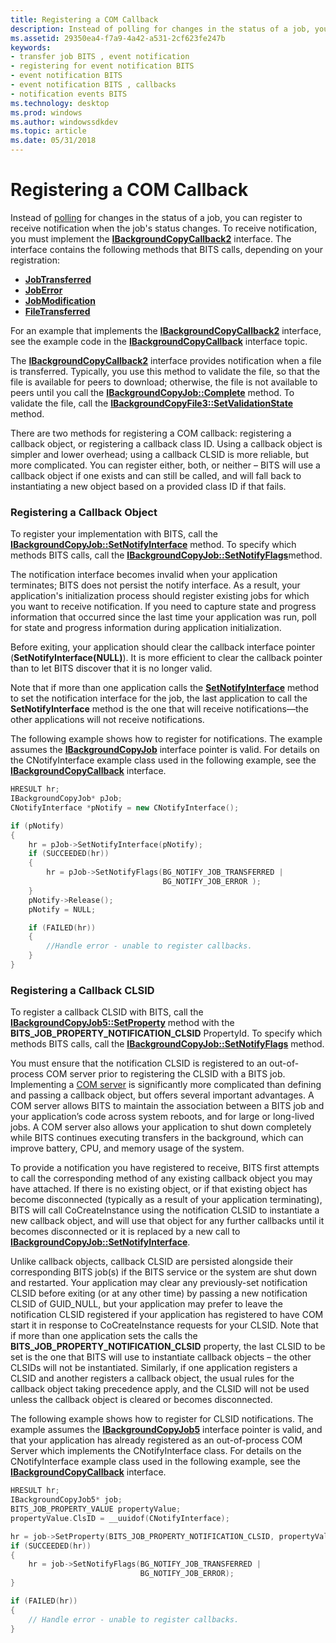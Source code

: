 ```yaml
---
title: Registering a COM Callback
description: Instead of polling for changes in the status of a job, you can register to receive notification when the job's status changes.
ms.assetid: 29350ea4-f7a9-4a42-a531-2cf623fe247b
keywords:
- transfer job BITS , event notification
- registering for event notification BITS
- event notification BITS
- event notification BITS , callbacks
- notification events BITS
ms.technology: desktop
ms.prod: windows
ms.author: windowssdkdev
ms.topic: article
ms.date: 05/31/2018
---
```


# Registering a COM Callback

Instead of [polling](polling-for-the-status-of-the-job.md) for changes in the status of a job, you can register to receive notification when the job's status changes. To receive notification, you must implement the [**IBackgroundCopyCallback2**](/windows/desktop/api/Bits3_0/nn-bits3_0-ibackgroundcopycallback2) interface. The interface contains the following methods that BITS calls, depending on your registration:

-   [**JobTransferred**](/windows/desktop/api/Bits/nf-bits-ibackgroundcopycallback-jobtransferred)
-   [**JobError**](/windows/desktop/api/Bits/nf-bits-ibackgroundcopycallback-joberror)
-   [**JobModification**](/windows/desktop/api/Bits/nf-bits-ibackgroundcopycallback-jobmodification)
-   [**FileTransferred**](/windows/desktop/api/Bits3_0/nf-bits3_0-ibackgroundcopycallback2-filetransferred)

For an example that implements the [**IBackgroundCopyCallback2**](/windows/desktop/api/Bits3_0/nn-bits3_0-ibackgroundcopycallback2) interface, see the example code in the [**IBackgroundCopyCallback**](/windows/desktop/api/Bits/nn-bits-ibackgroundcopycallback) interface topic.

The [**IBackgroundCopyCallback2**](/windows/desktop/api/Bits3_0/nn-bits3_0-ibackgroundcopycallback2) interface provides notification when a file is transferred. Typically, you use this method to validate the file, so that the file is available for peers to download; otherwise, the file is not available to peers until you call the [**IBackgroundCopyJob::Complete**](/windows/desktop/api/Bits/nf-bits-ibackgroundcopyjob-complete) method. To validate the file, call the [**IBackgroundCopyFile3::SetValidationState**](/windows/desktop/api/Bits3_0/nf-bits3_0-ibackgroundcopyfile3-setvalidationstate) method.

There are two methods for registering a COM callback: registering a callback object, or registering a callback class ID. Using a callback object is simpler and lower overhead; using a callback CLSID is more reliable, but more complicated. You can register either, both, or neither – BITS will use a callback object if one exists and can still be called, and will fall back to instantiating a new object based on a provided class ID if that fails.

### Registering a Callback Object

To register your implementation with BITS, call the [**IBackgroundCopyJob::SetNotifyInterface**](/windows/desktop/api/Bits/nf-bits-ibackgroundcopyjob-setnotifyinterface) method. To specify which methods BITS calls, call the [**IBackgroundCopyJob::SetNotifyFlags**](/windows/desktop/api/Bits/nf-bits-ibackgroundcopyjob-setnotifyflags)method.

The notification interface becomes invalid when your application terminates; BITS does not persist the notify interface. As a result, your application's initialization process should register existing jobs for which you want to receive notification. If you need to capture state and progress information that occurred since the last time your application was run, poll for state and progress information during application initialization.

Before exiting, your application should clear the callback interface pointer (**SetNotifyInterface(NULL)**). It is more efficient to clear the callback pointer than to let BITS discover that it is no longer valid.

Note that if more than one application calls the [**SetNotifyInterface**](/windows/desktop/api/Bits/nf-bits-ibackgroundcopyjob-setnotifyinterface) method to set the notification interface for the job, the last application to call the **SetNotifyInterface** method is the one that will receive notifications—the other applications will not receive notifications.

The following example shows how to register for notifications. The example assumes the [**IBackgroundCopyJob**](/windows/desktop/api/Bits/nn-bits-ibackgroundcopyjob) interface pointer is valid. For details on the CNotifyInterface example class used in the following example, see the [**IBackgroundCopyCallback**](/windows/desktop/api/Bits/nn-bits-ibackgroundcopycallback) interface.


```C++
HRESULT hr;
IBackgroundCopyJob* pJob;
CNotifyInterface *pNotify = new CNotifyInterface();

if (pNotify)
{
    hr = pJob->SetNotifyInterface(pNotify);
    if (SUCCEEDED(hr))
    {
        hr = pJob->SetNotifyFlags(BG_NOTIFY_JOB_TRANSFERRED | 
                                  BG_NOTIFY_JOB_ERROR );
    }
    pNotify->Release();
    pNotify = NULL;

    if (FAILED(hr))
    {
        //Handle error - unable to register callbacks.
    }
}
```



### Registering a Callback CLSID

To register a callback CLSID with BITS, call the [**IBackgroundCopyJob5::SetProperty**](/windows/desktop/api/Bits5_0/nf-bits5_0-ibackgroundcopyjob5-setproperty) method with the **BITS\_JOB\_PROPERTY\_NOTIFICATION\_CLSID** PropertyId. To specify which methods BITS calls, call the [**IBackgroundCopyJob::SetNotifyFlags**](/windows/desktop/api/Bits/nf-bits-ibackgroundcopyjob-setnotifyflags) method.

You must ensure that the notification CLSID is registered to an out-of-process COM server prior to registering the CLSID with a BITS job. Implementing a [COM server](https://msdn.microsoft.com/library/windows/desktop/ms690101.aspx ) is significantly more complicated than defining and passing a callback object, but offers several important advantages. A COM server allows BITS to maintain the association between a BITS job and your application’s code across system reboots, and for large or long-lived jobs. A COM server also allows your application to shut down completely while BITS continues executing transfers in the background, which can improve battery, CPU, and memory usage of the system.

To provide a notification you have registered to receive, BITS first attempts to call the corresponding method of any existing callback object you may have attached. If there is no existing object, or if that existing object has become disconnected (typically as a result of your application terminating), BITS will call CoCreateInstance using the notification CLSID to instantiate a new callback object, and will use that object for any further callbacks until it becomes disconnected or it is replaced by a new call to [**IBackgroundCopyJob::SetNotifyInterface**](/windows/desktop/api/Bits/nf-bits-ibackgroundcopyjob-setnotifyinterface).

Unlike callback objects, callback CLSID are persisted alongside their corresponding BITS job(s) if the BITS service or the system are shut down and restarted. Your application may clear any previously-set notification CLSID before exiting (or at any other time) by passing a new notification CLSID of GUID\_NULL, but your application may prefer to leave the notification CLSID registered if your application has registered to have COM start it in response to CoCreateInstance requests for your CLSID. Note that if more than one application sets the calls the **BITS\_JOB\_PROPERTY\_NOTIFICATION\_CLSID** property, the last CLSID to be set is the one that BITS will use to instantiate callback objects – the other CLSIDs will not be instantiated. Similarly, if one application registers a CLSID and another registers a callback object, the usual rules for the callback object taking precedence apply, and the CLSID will not be used unless the callback object is cleared or becomes disconnected.

The following example shows how to register for CLSID notifications. The example assumes the [**IBackgroundCopyJob5**](/windows/desktop/api/Bits5_0/nn-bits5_0-ibackgroundcopyjob5) interface pointer is valid, and that your application has already registered as an out-of-process COM Server which implements the CNotifyInterface class. For details on the CNotifyInterface example class used in the following example, see the [**IBackgroundCopyCallback**](/windows/desktop/api/Bits/nn-bits-ibackgroundcopycallback) interface.


```C++
HRESULT hr; 
IBackgroundCopyJob5* job; 
BITS_JOB_PROPERTY_VALUE propertyValue; 
propertyValue.ClsID = __uuidof(CNotifyInterface); 

hr = job->SetProperty(BITS_JOB_PROPERTY_NOTIFICATION_CLSID, propertyValue); 
if (SUCCEEDED(hr)) 
{ 
    hr = job->SetNotifyFlags(BG_NOTIFY_JOB_TRANSFERRED |  
                             BG_NOTIFY_JOB_ERROR); 
} 

if (FAILED(hr)) 
{ 
    // Handle error - unable to register callbacks. 
} 
```



 

 




